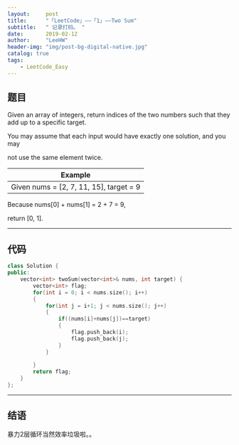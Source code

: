 ```yaml
---
layout:     post
title:      "「LeetCode」——「1」——Two Sum"
subtitle:   " 记录打码。 "
date:       2019-02-12 
author:     "LeeHW"
header-img: "img/post-bg-digital-native.jpg"
catalog: true
tags:
    - LeetCode_Easy
---
```


## 题目



Given an array of integers, return indices of the two numbers such that they add up to a specific target.



You may assume that each input would have exactly one solution, and you may

not use the same element twice.



| Example                                 |
| --------------------------------------- |
| Given nums = [2, 7, 11, 15], target = 9 |



Because nums[0] + nums[1] = 2 + 7 = 9,

return [0, 1].

---

## 代码

```c++
class Solution {
public:
    vector<int> twoSum(vector<int>& nums, int target) {
        vector<int> flag;
        for(int i = 0; i < nums.size(); i++)
        {
            for(int j = i+1; j < nums.size(); j++)
            {
                if((nums[i]+nums[j])==target)
                {
                    flag.push_back(i);
                    flag.push_back(j);
                }
            }
            
        }
        return flag;
    }
};
```



---

## 结语

暴力2层循环当然效率垃圾啦。。




